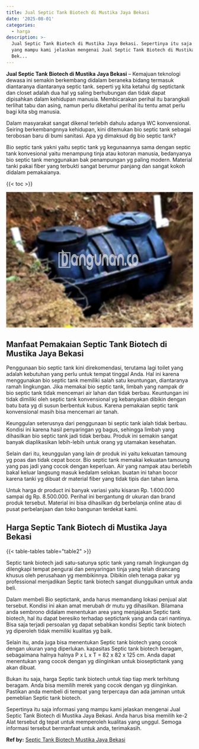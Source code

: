 ```yaml
---
title: Jual Septic Tank Biotech di Mustika Jaya Bekasi
date: '2025-08-01'
categories:
  - harga
description: >-
  Jual Septic Tank Biotech di Mustika Jaya Bekasi. Sepertinya itu saja informasi
  yang mampu kami jelaskan mengenai Jual Septic Tank Biotech di Mustika Jaya
  Bek...
---
```


**Jual Septic Tank Biotech di Mustika Jaya Bekasi** – Kemajuan teknologi dewasa ini semakin berkembang didalam beraneka bidang termasuk diantaranya diantaranya septic tank. seperti yg kita ketahui dg septictank dan closet adalah dua hal yg saling berhubungan dan tidak dapat dipisahkan dalam kehidupan manusia. Membicarakan perihal itu barangkali terlihat tabu dan asing, namun perlu diketahui perihal itu tentu amat perlu bagi kita sbg manusia.

Dalam masyarakat sangat dikenal terlebih dahulu adanya WC konvensional. Seiring berkembangnnya kehidupan, kini ditemukan bio septic tank sebagai terobosan baru di bumi sanitasi. Apa yg dimaksud dg bio septic tank?

Bio septic tank yakni yaitu septic tank yg kegunaannya sama dengan septic tank konvesional yaitu menampung tinja atau kotoran manusia, bedanyanya bio septic tank menggunakan bak penampungan yg paling modern. Material tanki pakai fiber yang terbukti sangat berumur panjang dan sangat kokoh didalam pemakaianya.

{{< toc >}}

![Jual Septic Tank Biotech di Mustika Jaya Bekasi](/images/jual-bio-septictank-30.png)

## Manfaat Pemakaian Septic Tank Biotech di Mustika Jaya Bekasi

Penggunaan bio septic tank kini direkomendasi, terutama lagi toilet yang adalah kebutuhan yang perlu untuk tempat tinggal Anda. Hal ini karena menggunakan bio septic tank memiliki salah satu keuntungan, diantaranya ramah lingkungan. Jika memakai bio septic tank, limbah yang nampak dr bio septic tank tidak mencemari air lahan dan tidak berbau. Keuntungan ini tidak dimiliki oleh septic tank konvensional yg kebanyakan dibikin dengan batu bata yg di susun berbentuk kubus. Karena pemakaian septic tank konvensional masih bisa mencemari air tanah.

Keunggulan seterusnya dari penggunaan bi septic tank ialah tidak berbau. Kondisi ini karena hasil penyaringan yg bagus, sehingga limbah yang dihasilkan bio septic tank jadi tidak berbau. Produk ini semakin sangat banyak diaplikasikan lebih-lebih untuk orang yg utamakan kesehatan.

Selain dari itu, keunggulan yang lain dr produk ini yaitu kekuatan tamoung yg poas dan tidak cepat bocor. Bio septic tank memakai kekuatan tamoung yang pas jadi yang cocok dengan keperluan. Air yang nampak atau berlebih bakal keluar langsung masuk kedalam selokan. buatan ini tahan bocor karena tanki yg dibuat dr material fiber yang tidak tipis dan tahan lama.

Untuk harga dr product ini banyak variasi yaitu kisaran Rp. 1.600.000 sampai dg Rp. 8.500.000. Perihal ini bergantung dr ukuran dan brand produk tersebut. Material ini bisa dihasilkan dg berbelanja online atau di pusat perbelanjaan dan toko bangunan terdekat kami.

## Harga Septic Tank Biotech di Mustika Jaya Bekasi

{{< table-tables table="table2" >}}

Septic tank biotech jadi satu-satunya sptic tank yang ramah lingkungan dg dilengkapi tempat pengurai dan penyaringan tinja yang telah dirancang khusus oleh perusahaan yg membikinnya. Dibikin oleh tenaga pakar yg professional menjadikan Septic tank biotech sangat diunggulkan untuk anda beli.

Dalam membeli Bio septictank, anda harus memandang lokasi penjual alat tersebut. Kondisi ini akan amat merubah dr mutu yg dihasilkan. Bilamana anda sembrono didalam menentukan area yang menjajakan Septic tank biotech, hal itu dapat beresiko terhadap septictank yang anda cari nantinya. Bisa saja terjadi persoalan yg dapat sebabkan kondisi Septic tank biotech yg diperoleh tidak memiliki kualitas yg baik.

Selain itu, anda juga bisa menentukan Septic tank biotech yang cocok dengan ukuran yang diperlukan. kapasitas Septic tank biotech beragam, sebagaimana halnya halnya P x L x T = 82 x 82 x 125 cm. Anda dapat menentukan yang cocok dengan yg diinginkan untuk bioseptictank yang akan dibuat.

Bukan itu saja, harga Septic tank biotech untuk tiap tiap merk terhitung beragam. Anda bisa memilih merek yang cocok dengan yg diinginkan. Pastikan anda membeli di tempat yang terpercaya dan ada jaminan untuk pemeblian Septic tank biotech.

Sepertinya itu saja informasi yang mampu kami jelaskan mengenai Jual Septic Tank Biotech di Mustika Jaya Bekasi. Anda harus bisa memilih ke-2 Alat tersebut dg tepat untuk memperoleh kualitas yang unggul. Semoga informasi tersebut bermanfaat untuk anda, terimakasih.

**Ref by:** [Septic Tank Biotech Mustika Jaya Bekasi](https://id.wikipedia.org/wiki/Septic)
